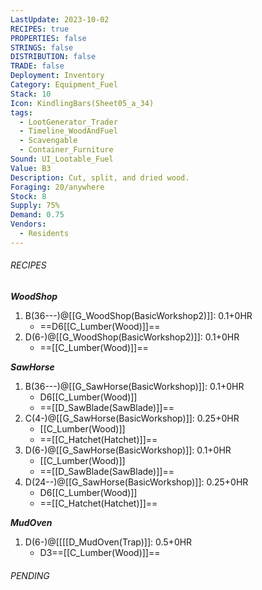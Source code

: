 ```yaml
---
LastUpdate: 2023-10-02
RECIPES: true
PROPERTIES: false
STRINGS: false
DISTRIBUTION: false
TRADE: false
Deployment: Inventory
Category: Equipment_Fuel
Stack: 10
Icon: KindlingBars(Sheet05_a_34)
tags:
  - LootGenerator_Trader
  - Timeline_WoodAndFuel
  - Scavengable
  - Container_Furniture
Sound: UI_Lootable_Fuel
Value: B3
Description: Cut, split, and dried wood.
Foraging: 20/anywhere
Stock: 8
Supply: 75%
Demand: 0.75
Vendors:
  - Residents
---
```


###### RECIPES

***WoodShop***
1. B(36---)@[[G_WoodShop(BasicWorkshop2)]]: 0.1+0HR
	- ==D6[[C_Lumber(Wood)]]==
4. D(6-)@[[G_WoodShop(BasicWorkshop2)]]: 0.1+0HR
	- ==[[C_Lumber(Wood)]]==

***SawHorse***
1. B(36---)@[[G_SawHorse(BasicWorkshop)]]: 0.1+0HR
	- D6[[C_Lumber(Wood)]]
	- ==[[D_SawBlade(SawBlade)]]==
2. C(4-)@[[G_SawHorse(BasicWorkshop)]]: 0.25+0HR
	- [[C_Lumber(Wood)]]
	- ==[[C_Hatchet(Hatchet)]]==
3. D(6-)@[[G_SawHorse(BasicWorkshop)]]: 0.1+0HR
	- [[C_Lumber(Wood)]]
	- ==[[D_SawBlade(SawBlade)]]==
4. D(24--)@[[G_SawHorse(BasicWorkshop)]]: 0.25+0HR
	- D6[[C_Lumber(Wood)]]
	- ==[[C_Hatchet(Hatchet)]]==

***MudOven***
1. D(6-)@[[[[D_MudOven(Trap)]]: 0.5+0HR
	- D3==[[C_Lumber(Wood)]]==

###### PENDING